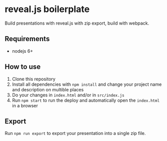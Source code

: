# reveal.js boilerplate

Build presentations with reveal.js with zip export, build with webpack.

## Requirements

- nodejs 6+

## How to use

1. Clone this repository
2. Install all dependencies with `npm install` and change your project name and description on multible places
4. Do your changes in `index.html` and/or in `src/index.js`
5. Run `npm start` to run the deploy and automatically open the `index.html` in a browser

## Export

Run `npm run export` to export your presentation into a single zip file.
